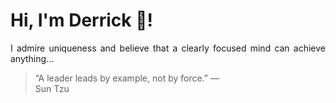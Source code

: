 # Hi, I'm Derrick 👋!
<p align="justify">I admire uniqueness and believe that a clearly focused mind can achieve anything...</p> 
<!-- #quote-start -->
<blockquote>&ldquo;A leader leads by example, not by force.&rdquo; &mdash; <footer>Sun Tzu</footer></blockquote>
<!-- #quote-end -->
